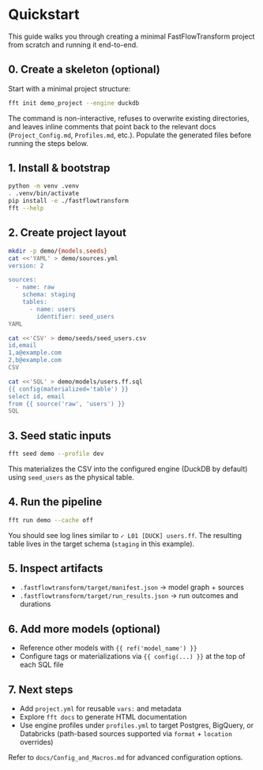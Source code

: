 # Quickstart

This guide walks you through creating a minimal FastFlowTransform project from scratch and running it end-to-end.

## 0. Create a skeleton (optional)

Start with a minimal project structure:

```bash
fft init demo_project --engine duckdb
```

The command is non-interactive, refuses to overwrite existing directories, and leaves inline comments that point back to the relevant docs (`Project_Config.md`, `Profiles.md`, etc.). Populate the generated files before running the steps below.

## 1. Install & bootstrap

```bash
python -m venv .venv
. .venv/bin/activate
pip install -e ./fastflowtransform
fft --help
```

## 2. Create project layout

```bash
mkdir -p demo/{models,seeds}
cat <<'YAML' > demo/sources.yml
version: 2

sources:
  - name: raw
    schema: staging
    tables:
      - name: users
        identifier: seed_users
YAML

cat <<'CSV' > demo/seeds/seed_users.csv
id,email
1,a@example.com
2,b@example.com
CSV

cat <<'SQL' > demo/models/users.ff.sql
{{ config(materialized='table') }}
select id, email
from {{ source('raw', 'users') }}
SQL
```

## 3. Seed static inputs

```bash
fft seed demo --profile dev
```

This materializes the CSV into the configured engine (DuckDB by default) using `seed_users` as the physical table.

## 4. Run the pipeline

```bash
fft run demo --cache off
```

You should see log lines similar to `✓ L01 [DUCK] users.ff`. The resulting table lives in the target schema (`staging` in this example).

## 5. Inspect artifacts

- `.fastflowtransform/target/manifest.json` → model graph + sources
- `.fastflowtransform/target/run_results.json` → run outcomes and durations

## 6. Add more models (optional)

- Reference other models with `{{ ref('model_name') }}`
- Configure tags or materializations via `{{ config(...) }}` at the top of each SQL file

## 7. Next steps

- Add `project.yml` for reusable `vars:` and metadata
- Explore `fft docs` to generate HTML documentation
- Use engine profiles under `profiles.yml` to target Postgres, BigQuery, or Databricks (path-based sources supported via `format` + `location` overrides)

Refer to `docs/Config_and_Macros.md` for advanced configuration options.
